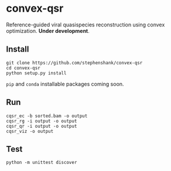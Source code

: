 # convex-qsr

Reference-guided viral quasispecies reconstruction using convex optimization. **Under development**.

## Install

```
git clone https://github.com/stephenshank/convex-qsr
cd convex-qsr
python setup.py install
```

`pip` and `conda` installable packages coming soon.

## Run

```
cqsr_ec -b sorted.bam -o output
cqsr_rg -i output -o output
cqsr_qr -i output -o output
cqsr_viz -o output
```

## Test
```
python -m unittest discover
```